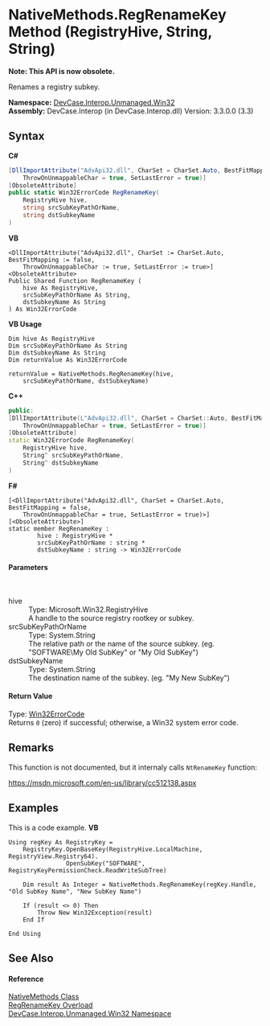 # NativeMethods.RegRenameKey Method (RegistryHive, String, String)
 

**Note: This API is now obsolete.**

Renames a registry subkey.

**Namespace:**&nbsp;<a href="N_DevCase_Interop_Unmanaged_Win32">DevCase.Interop.Unmanaged.Win32</a><br />**Assembly:**&nbsp;DevCase.Interop (in DevCase.Interop.dll) Version: 3.3.0.0 (3.3)

## Syntax

**C#**<br />
``` C#
[DllImportAttribute("AdvApi32.dll", CharSet = CharSet.Auto, BestFitMapping = false, 
	ThrowOnUnmappableChar = true, SetLastError = true)]
[ObsoleteAttribute]
public static Win32ErrorCode RegRenameKey(
	RegistryHive hive,
	string srcSubKeyPathOrName,
	string dstSubkeyName
)
```

**VB**<br />
``` VB
<DllImportAttribute("AdvApi32.dll", CharSet := CharSet.Auto, BestFitMapping := false, 
	ThrowOnUnmappableChar := true, SetLastError := true>]
<ObsoleteAttribute>
Public Shared Function RegRenameKey ( 
	hive As RegistryHive,
	srcSubKeyPathOrName As String,
	dstSubkeyName As String
) As Win32ErrorCode
```

**VB Usage**<br />
``` VB Usage
Dim hive As RegistryHive
Dim srcSubKeyPathOrName As String
Dim dstSubkeyName As String
Dim returnValue As Win32ErrorCode

returnValue = NativeMethods.RegRenameKey(hive, 
	srcSubKeyPathOrName, dstSubkeyName)
```

**C++**<br />
``` C++
public:
[DllImportAttribute(L"AdvApi32.dll", CharSet = CharSet::Auto, BestFitMapping = false, 
	ThrowOnUnmappableChar = true, SetLastError = true)]
[ObsoleteAttribute]
static Win32ErrorCode RegRenameKey(
	RegistryHive hive, 
	String^ srcSubKeyPathOrName, 
	String^ dstSubkeyName
)
```

**F#**<br />
``` F#
[<DllImportAttribute("AdvApi32.dll", CharSet = CharSet.Auto, BestFitMapping = false, 
	ThrowOnUnmappableChar = true, SetLastError = true)>]
[<ObsoleteAttribute>]
static member RegRenameKey : 
        hive : RegistryHive * 
        srcSubKeyPathOrName : string * 
        dstSubkeyName : string -> Win32ErrorCode 

```


#### Parameters
&nbsp;<dl><dt>hive</dt><dd>Type: Microsoft.Win32.RegistryHive<br />A handle to the source registry rootkey or subkey.</dd><dt>srcSubKeyPathOrName</dt><dd>Type: System.String<br />The relative path or the name of the source subkey. (eg. "SOFTWARE\My Old SubKey" or "My Old SubKey")</dd><dt>dstSubkeyName</dt><dd>Type: System.String<br />The destination name of the subkey. (eg. "My New SubKey")</dd></dl>

#### Return Value
Type: <a href="T_DevCase_Interop_Unmanaged_Win32_Enums_Win32ErrorCode">Win32ErrorCode</a><br />Returns `0` (zero) if successful; otherwise, a Win32 system error code.

## Remarks
This function is not documented, but it internaly calls `NtRenameKey` function: 

<a href="https://msdn.microsoft.com/en-us/library/cc512138.aspx" target="_blank">https://msdn.microsoft.com/en-us/library/cc512138.aspx</a>

## Examples
This is a code example. 
**VB**<br />
``` VB
Using regKey As RegistryKey =
    RegistryKey.OpenBaseKey(RegistryHive.LocalMachine, RegistryView.Registry64).
                OpenSubKey("SOFTWARE", RegistryKeyPermissionCheck.ReadWriteSubTree)

    Dim result As Integer = NativeMethods.RegRenameKey(regKey.Handle, "Old SubKey Name", "New SubKey Name")

    If (result <> 0) Then
        Throw New Win32Exception(result)
    End If

End Using
```


## See Also


#### Reference
<a href="T_DevCase_Interop_Unmanaged_Win32_NativeMethods">NativeMethods Class</a><br /><a href="Overload_DevCase_Interop_Unmanaged_Win32_NativeMethods_RegRenameKey">RegRenameKey Overload</a><br /><a href="N_DevCase_Interop_Unmanaged_Win32">DevCase.Interop.Unmanaged.Win32 Namespace</a><br />